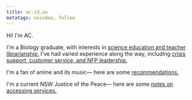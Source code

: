 ```yaml
---
title: ac.id.au
metatags: noindex, follow
---
```


Hi! I'm AC.

I'm a Biology graduate, with interests in [science education and teacher librarianship.](/teaching/)
I've had varied experience along the way, including [crisis support, customer service, and NFP leadership.](/cv/)

I'm a fan of anime and its music— here are some [recommendations.](/anime/)

I'm a current NSW Justice of the Peace— here are some [notes on accessing services.](/jp/info/)
